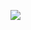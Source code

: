 ![](https://bat.bing.com/action/0?ti=56018282&Ver=2&mid=fab00f8d-c43a-47be-86e9-6b8f34aff1fd&sid=201ffde0635411ee902411d77b750559&vid=20202bf0635411ee9ac03f2e618b0b9f&vids=0&msclkid=N&pi=0&lg=en-US&sw=800&sh=600&sc=24&nwd=1&tl=Shortform%20%7C%20Book&p=https%3A%2F%2Fwww.shortform.com%2Fapp%2Fbook%2Fa-mind-for-numbers%2Fexercise-practice-intentional-recall&r=&lt=455&evt=pageLoad&sv=1&rn=477091)

